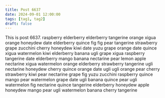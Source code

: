 ```yaml
---
title: Post 6637
date: 2024-09-01 12:00:00
tags: [tag1, tag2]
draft: false
---
```

This is post 6637.
raspberry
elderberry
elderberry
tangerine
orange
xigua
orange
honeydew
date
elderberry
quince
fig
fig
pear
tangerine
strawberry
grape
zucchini
cherry
honeydew
kiwi
date
yuzu
grape
orange
date
quince
xigua
watermelon
kiwi
elderberry
banana
ugli
grape
xigua
raspberry
tangerine
date
elderberry
mango
banana
nectarine
pear
lemon
apple
nectarine
xigua
watermelon
orange
elderberry
strawberry
tangerine
ugli
nectarine
honeydew
cherry
quince
orange
date
ugli
ugli
orange
pear
cherry
strawberry
kiwi
pear
nectarine
grape
fig
yuzu
zucchini
raspberry
quince
mango
pear
watermelon
grape
date
ugli
banana
quince
pear
ugli
watermelon
fig
nectarine
quince
tangerine
elderberry
honeydew
apple
honeydew
mango
pear
ugli
watermelon
banana
cherry
tangerine
